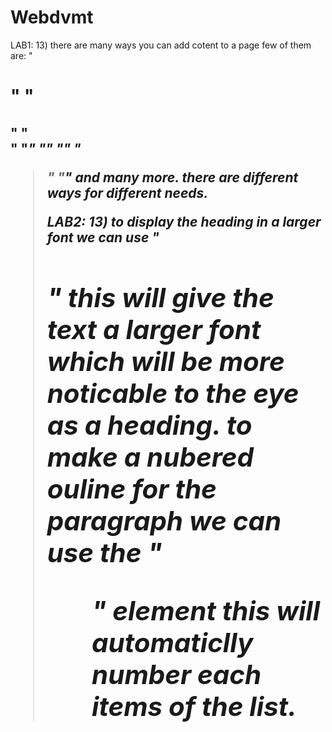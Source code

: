 # Webdvmt

LAB1:
13) there are many ways you can add cotent to a page few of them are:
"<h1>"
"<h2>"
"<div>"
"<em>"
"<strong>"
"<span>"
"<blockquote>"
"<a>"
and many more. there are different ways for different needs.


LAB2:
13) to display the heading in a larger font we can use 
"<h1>"
this will give the text a larger font which will be more noticable to the eye as a heading.
to make a nubered ouline for the paragraph we can use the 
"<ol>"
element this will automaticlly number each items of the list.
